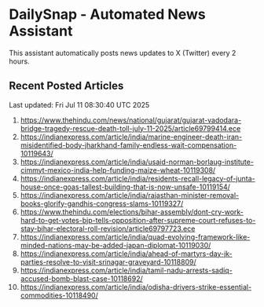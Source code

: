 # DailySnap - Automated News Assistant

This assistant automatically posts news updates to X (Twitter) every 2 hours.

## Recent Posted Articles

Last updated: Fri Jul 11 08:30:40 UTC 2025

1. https://www.thehindu.com/news/national/gujarat/gujarat-vadodara-bridge-tragedy-rescue-death-toll-july-11-2025/article69799414.ece
2. https://indianexpress.com/article/india/marine-engineer-death-iran-misidentified-body-jharkhand-family-endless-wait-compensation-10119643/
3. https://indianexpress.com/article/india/usaid-norman-borlaug-institute-cimmyt-mexico-india-help-funding-maize-wheat-10119308/
4. https://indianexpress.com/article/india/residents-recall-legacy-of-junta-house-once-goas-tallest-building-that-is-now-unsafe-10119154/
5. https://indianexpress.com/article/india/rajasthan-minister-removal-books-glorify-gandhis-congress-slams-10119327/
6. https://www.thehindu.com/elections/bihar-assembly/dont-cry-work-hard-to-get-votes-bjp-tells-opposition-after-supreme-court-refuses-to-stay-bihar-electoral-roll-revision/article69797723.ece
7. https://indianexpress.com/article/india/quad-evolving-framework-like-minded-nations-may-be-added-japan-diplomat-10119030/
8. https://indianexpress.com/article/india/ahead-of-martyrs-day-jk-parties-resolve-to-visit-srinagar-graveyard-10118809/
9. https://indianexpress.com/article/india/tamil-nadu-arrests-sadiq-accused-bomb-blast-case-10118692/
10. https://indianexpress.com/article/india/odisha-drivers-strike-essential-commodities-10118490/
